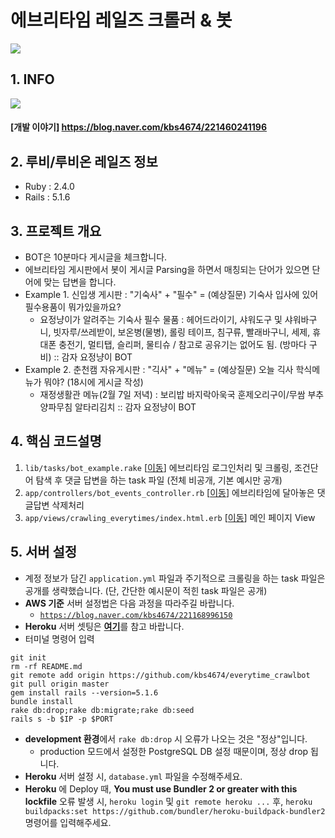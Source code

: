 # 에브리타임 레일즈 크롤러 & 봇
<img src="https://github.com/kbs4674/everytime_crawlbot/blob/master/public/img/bot_logo.png?raw=true">

## 1. INFO
<img src="https://github.com/kbs4674/everytime_crawlbot/blob/master/public/img/everytime.png?raw=true">

#### [개발 이야기] https://blog.naver.com/kbs4674/221460241196

## 2. 루비/루비온 레일즈 정보
* Ruby : 2.4.0
* Rails : 5.1.6


## 3. 프로젝트 개요
- BOT은 10분마다 게시글을 체크합니다.
- 에브리타임 게시판에서 봇이 게시글 Parsing을 하면서 매칭되는 단어가 있으면 단어에 맞는 답변을 합니다.
- Example 1. 신입생 게시판 : "기숙사" + "필수" = (예상질문) 기숙사 입사에 있어 필수용품이 뭐가있을까요?
    - 요정냥이가 알려주는 기숙사 필수 물품 : 헤어드라이기, 샤워도구 및 샤워바구니, 빗자루/쓰레받이, 보온병(물병), 롤링 테이프, 침구류, 빨래바구니, 세제, 휴대폰 충전기, 멀티탭, 슬리퍼, 물티슈 / 참고로 공유기는 없어도 됨. (방마다 구비) :: 감자 요정냥이 BOT
- Example 2. 춘천캠 자유게시판 : "긱사" + "메뉴" = (예상질문) 오늘 긱사 학식메뉴가 뭐야? (18시에 게시글 작성)
    - 재정생활관 메뉴(2월 7일 저녁) : 보리밥 바지락아욱국 훈제오리구이/무쌈 부추양파무침 알타리김치 :: 감자 요정냥이 BOT

## 4. 핵심 코드설명
1. ```lib/tasks/bot_example.rake``` [<a href="/lib/tasks/bot_example.rake">이동</a>] 에브리타임 로그인처리 및 크롤링, 조건단어 탐색 후 댓글 답변을 하는 task 파일 (전체 비공개, 기본 예시만 공개)
2. ```app/controllers/bot_events_controller.rb``` [<a href="/app/controllers/bot_events_controller.rb">이동</a>] 에브리타임에 달아놓은 댓글답변 삭제처리
3. ```app/views/crawling_everytimes/index.html.erb``` [<a href="/app/views/crawling_everytimes/index.html.erb">이동</a>] 메인 페이지 View


## 5. 서버 설정
* 계정 정보가 담긴 ```application.yml``` 파일과 주기적으로 크롤링을 하는 task 파일은 공개를 생략했습니다. (단, 간단한 예시문이 적힌 task 파일은 공개)
* <b>AWS 기준</b> 서버 설정법은 다음 과정을 따라주길 바랍니다.
    * <a href="https://blog.naver.com/kbs4674/221168996150" target="_blank">```https://blog.naver.com/kbs4674/221168996150```</a>
* <b>Heroku</b> 서버 셋팅은 <a href="http://wantknow.tistory.com/61" target="_blank"><b>여기</b></a>를 참고 바랍니다.
* 터미널 명령어 입력
```
git init
rm -rf README.md
git remote add origin https://github.com/kbs4674/everytime_crawlbot
git pull origin master
gem install rails --version=5.1.6
bundle install
rake db:drop;rake db:migrate;rake db:seed
rails s -b $IP -p $PORT
```
* <b>development 환경</b>에서 ```rake db:drop``` 시 오류가 나오는 것은 "정상"입니다.
    * production 모드에서 설정한 PostgreSQL DB 설정 때문이며, 정상 drop 됩니다.
* <b>Heroku</b> 서버 설정 시, ```database.yml``` 파일을 수정해주세요.
* <b>Heroku</b> 에 Deploy 때, <b>You must use Bundler 2 or greater with this lockfile</b> 오류 발생 시,
```heroku login``` 및 ```git remote heroku ...``` 후,  ```heroku buildpacks:set https://github.com/bundler/heroku-buildpack-bundler2``` 명령어를 입력해주세요.